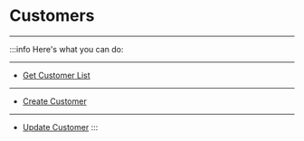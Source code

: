 # Customers
---
:::info Here's what you can do:

---
- [Get Customer List](./get-customer-list/)
---
- [Create Customer](./create-customer/)
---
- [Update Customer](./update-customer/)
:::